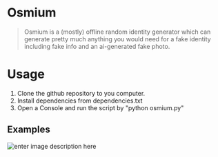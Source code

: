 # Osmium

>Osmium is a (mostly) offline random identity generator which can generate pretty much anything you would need for a fake identity including fake info and an ai-generated fake photo.
# Usage

 1. Clone the github repository to you computer.
 2. Install dependencies from dependencies.txt
 3. Open a Console and run the script by "python osmium.py"

 

## Examples

![enter image description here](https://i.imgur.com/dGrcLSF.png)

